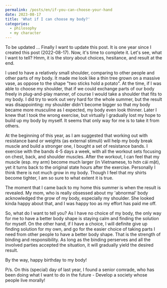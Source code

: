 ```yaml
---
permalink: /posts/en/if-you-can-choose-your-hand
date: 2023-08-17
title: 'What if I can choose my body?'
categories:
  - philosophy
  - my character
---
```


To be updated ... Finally I want to update this post. It is one year since I created this post (2022-08-17). Now, it's time to complete it. Let's see, what I want to tell? Hmm, it is the story about choices, hesitance, and result at the end.

I used to have a relatively small shoulder, comparing to other people and other parts of my body. It made me look like a thin tree grown on a massive vase, as oppose to the shape "two sticks hold a potato". At the time, if I was able to choose my shoulder, that if we could exchange parts of our body freely in plug-and-play manner, of course I would take a shoulder that fits to my body. I did try to work out very hard for the whole summer, but the result was disappointing: my shoulder didn't become bigger so that my body became more musculine as I expected, my body even look thinner. Later I knew that I took the wrong exercise, but virtually I gradually lost my hope to build up my body by myself. It seems that only way for me is to take it from others.

At the beginning of this year, as I am suggested that working out with resistance band or weights (as external stimuli) will help my body break muscle and build a stronger one, I bought a set of resistance bands. I exercise with the bands 4-5 days a week, with all the workout sets focusing on chest, back, and shoulder muscles. After the workout, I can feel that my muscle (esp. my arm) become much larger (in Vietnamese, to hơn cái mặt), yet it turns back to the original state hours after the exercise. Personally I think there is not much grow in my body. Though I feel that my shirts become tighter, I am so sure to what extent it is true.

The moment that I came back to my home this summer is when the result is revealed. My mom, who is really obsessed about my 'abnormal' body acknowledged the grow of my body, especially my shoulder. She looked kinda happy about that, and I was happy too as my effort has paid me off.

So, what do I want to tell you? As I have no choice of my body, the only way for me to have a better body shape is staying calm and finding the solution for myself. On the other hand, if I have a choice, I will definite give up finding solution for my own, and go for the easier choice of taking parts I need from other people to have a better body shape. That is the strength of binding and responsibility. As long as the binding perserves and all the involved parties accepted the situation, it will gradually yield the desired result.

By the way, happy birthday to my body!

P/s. On this (special) day of last year, I found a senior comrade, who has been doing what I want to do in the future - Develop a society whose people live morally!